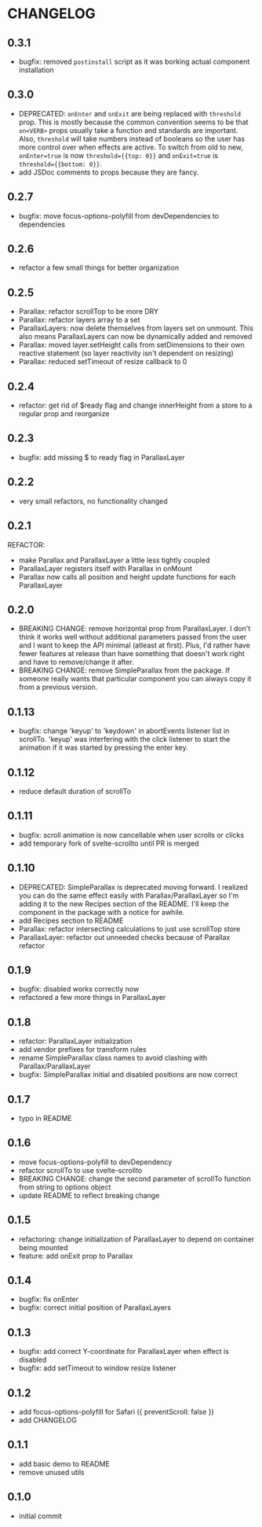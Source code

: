 # CHANGELOG

## 0.3.1
* bugfix: removed `postinstall` script as it was borking actual component installation

## 0.3.0
* DEPRECATED: `onEnter` and `onExit` are being replaced with `threshold` prop. This is mostly because the common convention seems to be that `on<VERB>` props usually take a function and standards are important. Also, `threshold` will take numbers instead of booleans so the user has more control over when effects are active. To switch from old to new, `onEnter=true` is now `threshold={{top: 0}}` and `onExit=true` is `threshold={{bottom: 0}}`.
* add JSDoc comments to props because they are fancy.

## 0.2.7
* bugfix: move focus-options-polyfill from devDependencies to dependencies

## 0.2.6
* refactor a few small things for better organization

## 0.2.5
* Parallax: refactor scrollTop to be more DRY
* Parallax: refactor layers array to a set
* ParallaxLayers: now delete themselves from layers set on unmount. This also means ParallaxLayers can now be dynamically added and removed
* Parallax: moved layer.setHeight calls from setDimensions to their own reactive statement (so layer reactivity isn't dependent on resizing)
* Parallax: reduced setTimeout of resize callback to 0

## 0.2.4
* refactor: get rid of $ready flag and change innerHeight from a store to a regular prop and reorganize

## 0.2.3
* bugfix: add missing $ to ready flag in ParallaxLayer

## 0.2.2
* very small refactors, no functionality changed

## 0.2.1
REFACTOR:
  * make Parallax and ParallaxLayer a little less tightly coupled
  * ParallaxLayer registers itself with Parallax in onMount
  * Parallax now calls all position and height update functions for each ParallaxLayer

## 0.2.0
* BREAKING CHANGE: remove horizontal prop from ParallaxLayer. I don't think it works well without additional parameters passed from the user and I want to keep the API minimal (atleast at first). Plus, I'd rather have fewer features at release than have something that doesn't work right and have to remove/change it after.
* BREAKING CHANGE: remove SimpleParallax from the package. If someone really wants that particular component you can always copy it from a previous version.

## 0.1.13
* bugfix: change 'keyup' to 'keydown' in abortEvents listener list in scrollTo. 'keyup' was interfering with the click listener to start the animation if it was started by pressing the enter key. 

## 0.1.12
* reduce default duration of scrollTo

## 0.1.11
* bugfix: scroll animation is now cancellable when user scrolls or clicks
* add temporary fork of svelte-scrollto until PR is merged

## 0.1.10
* DEPRECATED: SimpleParallax is deprecated moving forward. I realized you can do the same effect easily with Parallax/ParallaxLayer so I'm adding it to the new Recipes section of the README. I'll keep the component in the package with a notice for awhile.
* add Recipes section to README
* Parallax: refactor intersecting calculations to just use scrollTop store
* ParallaxLayer: refactor out unneeded checks because of Parallax refactor

## 0.1.9
* bugfix: disabled works correctly now
* refactored a few more things in ParallaxLayer

## 0.1.8
* refactor: ParallaxLayer initialization
* add vendor prefixes for transform rules
* rename SimpleParallax class names to avoid clashing with Parallax/ParallaxLayer
* bugfix: SimpleParallax initial and disabled positions are now correct

## 0.1.7
* typo in README

## 0.1.6
* move focus-options-polyfill to devDependency
* refactor scrollTo to use svelte-scrollto
* BREAKING CHANGE: change the second parameter of scrollTo function from string to options object
* update README to reflect breaking change

## 0.1.5
* refactoring: change initialization of ParallaxLayer to depend on container being mounted
* feature: add onExit prop to Parallax

## 0.1.4
* bugfix: fix onEnter
* bugfix: correct initial position of ParallaxLayers

## 0.1.3
* bugfix: add correct Y-coordinate for ParallaxLayer when effect is disabled
* bugfix: add setTimeout to window resize listener

## 0.1.2
* add focus-options-polyfill for Safari ({ preventScroll: false })
* add CHANGELOG

## 0.1.1
* add basic demo to README
* remove unused utils

## 0.1.0
* initial commit